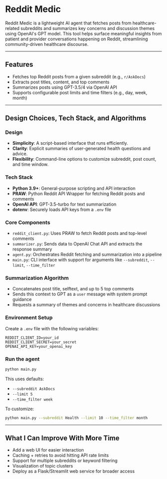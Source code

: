 # Reddit Medic

Reddit Medic is a lightweight AI agent that fetches posts from healthcare-related subreddits and summarizes key concerns and discussion themes using OpenAI's GPT model. This tool helps surface meaningful insights from patient and provider conversations happening on Reddit, streamlining community-driven healthcare discourse.

---

## Features
- Fetches top Reddit posts from a given subreddit (e.g., `r/AskDocs`)
- Extracts post titles, content, and top comments
- Summarizes posts using GPT-3.5/4 via OpenAI API
- Supports configurable post limits and time filters (e.g., day, week, month)

---

## Design Choices, Tech Stack, and Algorithms

### Design
- **Simplicity**: A script-based interface that runs efficiently.
- **Clarity**: Explicit summaries of user-generated health questions and advice.
- **Flexibility**: Command-line options to customize subreddit, post count, and time window.

### Tech Stack
- **Python 3.9+**: General-purpose scripting and API interaction
- **PRAW**: Python Reddit API Wrapper for fetching Reddit posts and comments
- **OpenAI API**: GPT-3.5-turbo for text summarization
- **dotenv**: Securely loads API keys from a `.env` file

### Core Components
- `reddit_client.py`: Uses PRAW to fetch Reddit posts and top-level comments
- `summarizer.py`: Sends data to OpenAI Chat API and extracts the response summary
- `agent.py`: Orchestrates Reddit fetching and summarization into a pipeline
- `main.py`: CLI interface with support for arguments like `--subreddit`, `--limit`, `--time_filter`

### Summarization Algorithm
- Concatenates post title, selftext, and up to 5 top comments
- Sends this context to GPT as a `user` message with system prompt guidance
- Requests a summary of themes and concerns in healthcare discussions

### Environment Setup
Create a `.env` file with the following variables:
```env
REDDIT_CLIENT_ID=your_id
REDDIT_CLIENT_SECRET=your_secret
OPENAI_API_KEY=your_openai_key
```

### Run the agent
```bash
python main.py
```
This uses defaults:
- `--subreddit AskDocs`
- `--limit 5`
- `--time_filter week`

To customize:
```bash
python main.py --subreddit Health --limit 10 --time_filter month
```

---

## What I Can Improve With More Time
- Add a web UI for easier interaction
- Caching + retries to avoid hitting API rate limits
- Support for multiple subreddits or keyword filtering
- Visualization of topic clusters
- Deploy as a Flask/Streamlit web service for broader access